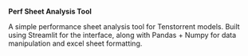 **Perf Sheet Analysis Tool**

A simple performance sheet analysis tool for Tenstorrent models. Built using Streamlit for the interface, along with Pandas + Numpy for data manipulation and excel sheet formatting.